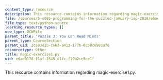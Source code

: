 ```yaml
---
content_type: resource
description: This resource contains information regarding magic-exercise1.py.
file: /courses/6-s095-programming-for-the-puzzled-january-iap-2018/e6ae017811af2645d1fcf19b2cc5ee1f_magic-exercise1.py
file_type: text/python-source
learning_resource_types: []
ocw_type: OCWFile
parent_title: 'Puzzle 3: You Can Read Minds'
parent_type: CourseSection
parent_uid: 2c683d2b-c663-a413-177b-0cb8c6988a7e
resourcetype: Other
title: magic-exercise1.py
uid: e6ae0178-11af-2645-d1fc-f19b2cc5ee1f
---
```

This resource contains information regarding magic-exercise1.py.

